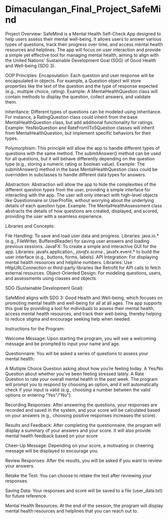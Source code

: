 # Dimaculangan_Final_Project_SafeMind

Project Overview:
SafeMind is a Mental Health Self-Check App designed to help users assess their mental well-being. It allows users to answer various types of questions, track their progress over time, and access mental health resources and helplines. The app will focus on user interaction and provide a simple yet effective tool for managing mental health, aiming to align with the United Nations' Sustainable Development Goal (SDG) of Good Health and Well-being (SDG 3).

OOP Principles:
Encapsulation:
Each question and user response will be encapsulated in objects. For example, a Question object will store properties like the text of the question and the type of response expected (e.g., multiple choice, rating).
Example: A MentalHealthQuestion class will contain methods to display the question, collect answers, and validate them.

Inheritance:
Different types of questions can be modeled using inheritance. For instance, a RatingQuestion class could inherit from the base MentalHealthQuestion class, but add additional functionality for ratings.
Example: YesNoQuestion and RateFrom1To5Question classes will inherit from MentalHealthQuestion, but implement specific behaviors for their types.

Polymorphism:
This principle will allow the app to handle different types of questions with the same method. The submitAnswer() method can be used for all questions, but it will behave differently depending on the question type (e.g., storing a numeric rating or boolean value).
Example: The submitAnswer() method in the base MentalHealthQuestion class could be overridden in subclasses to handle different data types for answers.

Abstraction:
Abstraction will allow the app to hide the complexities of the different question types from the user, providing a simple interface for interacting with the app. The user will only interact with high-level objects like Questionnaire or UserProfile, without worrying about the underlying details of each question type.
Example: The MentalHealthAssessment class abstracts the details of how questions are created, displayed, and scored, providing the user with a seamless experience.

Libraries and Concepts:

File Handling: To save and load user data and progress.
Libraries: java.io.* (e.g., FileWriter, BufferedReader) for saving user answers and loading previous sessions.
JavaFX: To create a simple and interactive GUI for the app.
Libraries: javafx.application.*, javafx.scene.*, javafx.event.* to build the user interface (e.g., buttons, forms, labels).
API Integration: For displaying mental health resources and helpline numbers.
Libraries: Use HttpURLConnection or third-party libraries like Retrofit for API calls to fetch external resources.
Object-Oriented Design: For modeling questions, users, and assessments using classes and objects.

SDG (Sustainable Development Goal):

SafeMind aligns with SDG 3: Good Health and Well-being, which focuses on promoting mental health and well-being for all at all ages. The app supports this goal by providing a tool for individuals to assess their mental health, access mental health resources, and track their well-being, thereby helping to reduce stigma and encourage seeking help when needed.


Instructions for the Program:

Welcome Message: Upon starting the program, you will see a welcoming message and be prompted to input your name and age.

Questionnaire: You will be asked a series of questions to assess your mental health:

A Multiple Choice Question asking about how you’re feeling today.
A Yes/No Question about whether you've been feeling stressed lately.
A Rate Question to rate your overall mental health in the past week.
The program will prompt you to respond by choosing an option, and it will automatically check if your input is valid (e.g., choosing a number between the valid options or entering "Yes"/"No").

Recording Responses: After answering the questions, your responses are recorded and saved in the system, and your score will be calculated based on your answers (e.g., choosing positive responses increases the score).

Results and Feedback: After completing the questionnaire, the program will display a summary of your answers and your score. It will also provide mental health feedback based on your score

Cheer-Up Message: Depending on your score, a motivating or cheering message will be displayed to encourage you.

Review Responses: After the results, you will be asked if you want to review your answers.

Retake the Test: You can choose to retake the test after reviewing your responses.

Saving Data: Your responses and score will be saved to a file (user_data.txt) for future reference.

Mental Health Resources: At the end of the session, the program will display mental health resources and helplines that you can reach out to.
